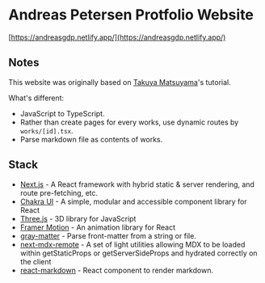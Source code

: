 # Andreas Petersen Protfolio Website

[https://andreasgdp.netlify.app/](https://andreasgdp.netlify.app/)

## Notes

This website was originally based on [Takuya Matsuyama](https://github.com/craftzdog/craftzdog-homepage)'s tutorial.

What's different:

- JavaScript to TypeScript.
- Rather than create pages for every works, use dynamic routes by `works/[id].tsx`.
- Parse markdown file as contents of works.

## Stack

- [Next.js](https://nextjs.org/) - A React framework with hybrid static & server rendering, and route pre-fetching, etc.
- [Chakra UI](https://chakra-ui.com/) - A simple, modular and accessible component library for React
- [Three.js](https://threejs.org/) - 3D library for JavaScript
- [Framer Motion](https://www.framer.com/motion/) - An animation library for React
- [gray-matter](https://github.com/jonschlinkert/gray-matter) - Parse front-matter from a string or file.
- [next-mdx-remote](https://github.com/hashicorp/next-mdx-remote) - A set of light utilities allowing MDX to be loaded within getStaticProps or getServerSideProps and hydrated correctly on the client
- [react-markdown](https://github.com/remarkjs/react-markdown) - React component to render markdown.
